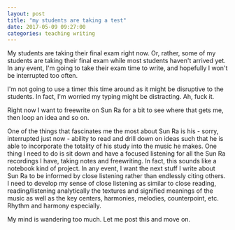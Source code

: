 ```yaml
---
layout: post
title: "my students are taking a test"
date: 2017-05-09 09:27:00
categories: teaching writing
---
```


My students are taking their final exam right now. Or, rather, some of my students are taking their final exam while most students haven't arrived yet. In any event, I'm going to take their exam time to write, and hopefully I won't be interrupted too often.

I'm not going to use a timer this time around as it might be disruptive to the students. In fact, I'm worried my typing might be distracting. Ah, fuck it.

Right now I want to freewrite on Sun Ra for a bit to see where that gets me, then loop an idea and so on.

One of the things that fascinates me the most about Sun Ra is his - sorry, interrupted just now - ability to read and drill down on ideas such that he is able to incorporate the totality of his study into the music he makes. One thing I need to do is sit down and have a focused listening for all the Sun Ra recordings I have, taking notes and freewriting. In fact, this sounds like a notebook kind of project. In any event, I want the next stuff I write about Sun Ra to be informed by close listening rather than endlessly citing others. I need to develop my sense of close listening as similar to close reading, reading/listening analytically the textures and signified meanings of the music as well as the key centers, harmonies, melodies, counterpoint, etc. Rhythm and harmony especially.

My mind is wandering too much. Let me post this and move on.